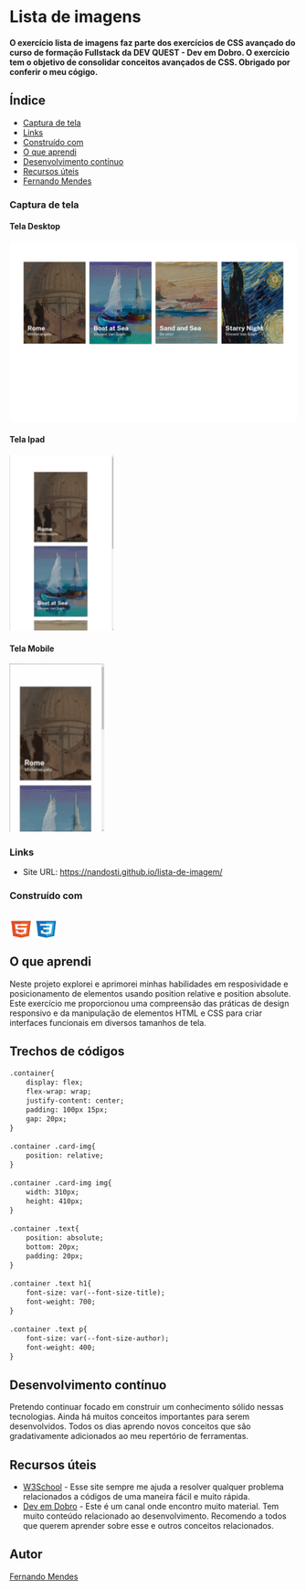 # Lista de imagens

#### O exercício lista de imagens faz parte dos exercícios de CSS avançado do curso de formação Fullstack da DEV QUEST - Dev em Dobro. O exercício tem o objetivo de consolidar conceitos avançados de CSS. Obrigado por conferir o meu cógigo.

## Índice

- [Captura de tela](#captura-de-tela)
- [Links](#links)
- [Construído com](#construído-com)
- [O que aprendi](#o-que-aprendi)
- [Desenvolvimento contínuo](#desenvolvimento-contínuo)
- [Recursos úteis](#recursos-úteis)
- [Fernando Mendes](#autor)

### Captura de tela

#### Tela Desktop

<img src="./src/img/desktop.png" alt="Tela desktop exibindo funcionalidades">

#### Tela Ipad

<img src="./src/img/ipad.gif" alt="Tela tablet exibindo funcionalidades">

#### Tela Mobile

<img src="./src/img/mobile.gif" alt="Exibindo responsividade no mobile">

### Links

- Site URL: https://nandosti.github.io/lista-de-imagem/

### Construído com

<div style="display: inline_block"><br>
  <img align="center" alt="HTML" height="30" width="40" src="https://raw.githubusercontent.com/devicons/devicon/master/icons/html5/html5-original.svg">
  <img align="center" alt="CSS" height="30" width="40" src="https://raw.githubusercontent.com/devicons/devicon/master/icons/css3/css3-original.svg">       
</div>

## O que aprendi

Neste projeto explorei e aprimorei minhas habilidades em resposividade e posicionamento de elementos usando position relative e position absolute. Este exercício me proporcionou uma compreensão das práticas de design responsivo e da manipulação de elementos HTML e CSS para criar interfaces funcionais em diversos tamanhos de tela.


## Trechos de códigos

```
.container{
    display: flex;
    flex-wrap: wrap;
    justify-content: center;
    padding: 100px 15px;
    gap: 20px;
}

.container .card-img{
    position: relative;
}

.container .card-img img{
    width: 310px;
    height: 410px;
}

.container .text{
    position: absolute;
    bottom: 20px;
    padding: 20px;
}

.container .text h1{
    font-size: var(--font-size-title);
    font-weight: 700;
}

.container .text p{
    font-size: var(--font-size-author);
    font-weight: 400;
}

```

## Desenvolvimento contínuo

Pretendo continuar focado em construir um conhecimento sólido nessas tecnologias. Ainda há muitos conceitos importantes para serem desenvolvidos. Todos os dias aprendo novos conceitos que são gradativamente adicionados ao meu repertório de ferramentas.

## Recursos úteis

- [W3School](https://www.w3schools.com/css/default.asp) - Esse site sempre me ajuda a resolver qualquer problema relacionados a códigos de uma maneira fácil e muito rápida.
- [Dev em Dobro](https://www.youtube.com/@DevemDobro) - Este é um canal onde encontro muito material. Tem muito conteúdo relacionado ao desenvolvimento. Recomendo a todos que querem aprender sobre esse e outros conceitos relacionados.

## Autor

[Fernando Mendes](https://www.linkedin.com/in/fernandomendesti/)
